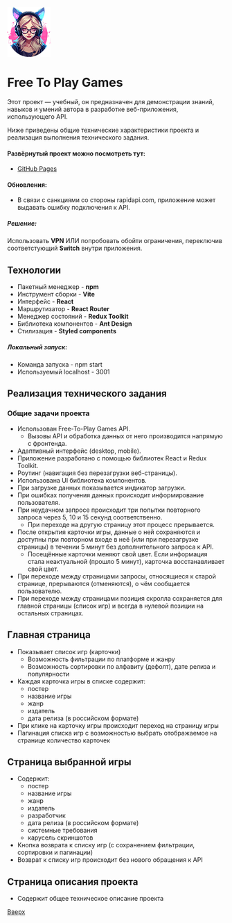 <a id="top-page"></a>
![Сайт - "Free Games"](src/images/logo.png)

# Free To Play Games

Этот проект — учебный, он предназначен для демонстрации знаний, навыков и умений автора в разработке веб-приложения, использующего API.

Ниже приведены общие технические характеристики проекта и реализация выполнения технического задания.

#### Развёрнутый проект можно посмотреть тут:
- [GitHub Pages](https://rommcl.github.io/React-API_FreeToPlayGames/)

#### Обновления:
- В связи с санкциями со стороны rapidapi.com, приложение может выдавать ошибку подключения к API.
##### Решение:
Использовать **VPN** ИЛИ попробовать обойти ограничения, переключив соответстующий **Switch** внутри приложения.

## Технологии

- Пакетный менеджер - **npm**
- Инструмент сборки - **Vite**
- Интерфейс - **React**
- Маршрутизатор - **React Router**
- Менеджер состояний - **Redux Toolkit**
- Библиотека компонентов - **Ant Design**
- Стилизация - **Styled components**

##### Локальный запуск:
- Команда запуска - npm start
- Используемый localhost - 3001

## Реализация технического задания

### Общие задачи проекта
- Использован Free-To-Play Games API.
	- Вызовы API и обработка данных от него производится напрямую с фронтенда.
- Адаптивный интерфейс (desktop, mobile).
- Приложение разработано с помощью библиотек React и Redux Toolkit.
- Роутинг (навигация без перезагрузки веб-страницы).
- Использована UI библиотека компонентов.
- При загрузке данных показывается индикатор загрузки.
- При ошибках получения данных происходит информирование пользователя.
- При неудачном запросе происходит три попытки повторного запроса через 5, 10 и 15 секунд соответственно.
	- При переходе на другую страницу этот процесс прерывается.
- После открытия карточки игры, данные о ней сохраняются и доступны при повторном входе в неё (или при перезагрузке страницы) в течении 5 минут без дополнительного запроса к API.
	- Посещённые карточки меняют свой цвет. Если информация стала неактуальной (прошло 5 минут), карточка восстанавливает свой цвет.
- При переходе между страницами запросы, относящиеся к старой странице, прерываются (отменяются), о чём сообщается пользователю.
- При переходе между страницами позиция скролла сохраняется для главной страницы (список игр) и всегда в нулевой позиции на остальных страницах.

## Главная страница
- Показывает список игр (карточки)
	- Возможность фильтрации по платформе и жанру
	- Возможность сортировки по алфавиту (дефолт), дате релиза и популярности
- Каждая карточка игры в списке содержит:
	- постер
	- название игры
	- жанр
	- издатель
	- дата релиза (в российском формате)
- При клике на карточку игры происходит переход на страницу игры
- Пагинация списка игр с возможностью выбрать отображаемое на странице количество карточек

## Страница выбранной игры
- Содержит:
	- постер
	- название игры
	- жанр
	- издатель
	- разработчик
	- дата релиза (в российском формате)
	- системные требования
	- карусель скриншотов
- Кнопка возврата к списку игр (с сохранением фильтрации, сортировки и пагинации)
- Возврат к списку игр происходит без нового обращения к API

## Страница описания проекта
- Содержит общее техническое описание проекта

[Вверх](#top-page)
